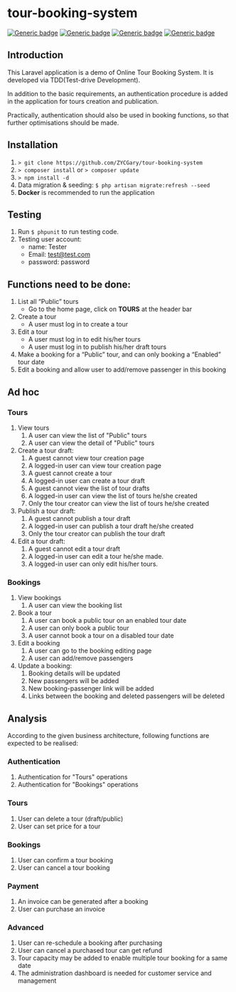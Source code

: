 # tour-booking-system

[![Generic badge](https://img.shields.io/badge/Laravel-8.x-green.svg)](https://laravel.com/docs/8.x/)
[![Generic badge](https://img.shields.io/badge/Nginx-1.19-green.svg)](https://www.nginx.com/)
[![Generic badge](https://img.shields.io/badge/Mysql-5.7-green.svg)](https://www.mysql.com/)
[![Generic badge](https://img.shields.io/badge/PHP-7.4-green.svg)](https://www.php.net/downloads.php#v7.4.13)

## Introduction

This Laravel application is a demo of Online Tour Booking System. It is developed via TDD(Test-drive Development).

In addition to the basic requirements, an authentication procedure is added in the application for tours creation and
publication.

Practically, authentication should also be used in booking functions, so that further optimisations should be made.

## Installation

1. ```> git clone https://github.com/ZYCGary/tour-booking-system```
2. ```> composer install``` or ```> composer update```
3. ```> npm install -d```
4. Data migration & seeding: ```$ php artisan migrate:refresh --seed```
5. **Docker** is recommended to run the application

## Testing

1. Run ```$ phpunit``` to run testing code.
2. Testing user account:
    - name: Tester
    - Email: test@test.com
    - password: password

## Functions need to be done:

1. List all “Public” tours
    - Go to the home page, click on **TOURS** at the header bar
2. Create a tour
    - A user must log in to create a tour
3. Edit a tour
    - A user must log in to edit his/her tours
    - A user must log in to publish his/her draft tours
4. Make a booking for a “Public” tour, and can only booking a “Enabled” tour date
5. Edit a booking and allow user to add/remove passenger in this booking

## Ad hoc

### Tours

1. View tours
    1. A user can view the list of "Public" tours
    2. A user can view the detail of "Public" tours
2. Create a tour draft:
    1. A guest cannot view tour creation page
    2. A logged-in user can view tour creation page
    3. A guest cannot create a tour
    4. A logged-in user can create a tour draft
    5. A guest cannot view the list of tour drafts
    6. A logged-in user can view the list of tours he/she created
    7. Only the tour creator can view the list of tours he/she created
3. Publish a tour draft:
    1. A guest cannot publish a tour draft
    2. A logged-in user can publish a tour draft he/she created
    3. Only the tour creator can publish the tour draft
4. Edit a tour draft:
    1. A guest cannot edit a tour draft
    2. A logged-in user can edit a tour he/she made.
    3. A logged-in user can only edit his/her tours.

### Bookings

1. View bookings
    1. A user can view the booking list
2. Book a tour
    1. A user can book a public tour on an enabled tour date
    2. A user can only book a public tour
    3. A user cannot book a tour on a disabled tour date
3. Edit a booking
    1. A user can go to the booking editing page
    2. A user can add/remove passengers
4. Update a booking:
    1. Booking details will be updated
    2. New passengers will be added
    3. New booking-passenger link will be added
    4. Links between the booking and deleted passengers will be deleted

## Analysis

According to the given business architecture, following functions are expected to be realised:

### Authentication

1. Authentication for "Tours" operations
2. Authentication for "Bookings" operations

### Tours

1. User can delete a tour (draft/public)
2. User can set price for a tour

### Bookings

1. User can confirm a tour booking
2. User can cancel a tour booking

### Payment

1. An invoice can be generated after a booking
2. User can purchase an invoice

### Advanced

1. User can re-schedule a booking after purchasing
2. User can cancel a purchased tour can get refund
3. Tour capacity may be added to enable multiple tour booking for a same date
4. The administration dashboard is needed for customer service and management
